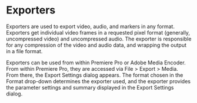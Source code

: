 # Exporters

Exporters are used to export video, audio, and markers in any format. Exporters get individual video frames in a requested pixel format (generally, uncompressed video) and uncompressed audio. The exporter is responsible for any compression of the video and audio data, and wrapping the output in a file format.

Exporters can be used from within Premiere Pro or Adobe Media Encoder. From within Premiere Pro, they are accessed via File > Export > Media. From there, the Export Settings dialog appears. The format chosen in the Format drop-down determines the exporter used, and the exporter provides the parameter settings and summary displayed in the Export Settings dialog.
